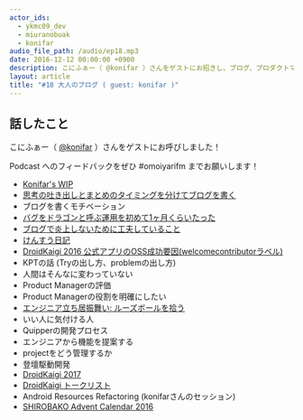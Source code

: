 ```yaml
---
actor_ids:
  - ykmc09_dev
  - miuranobuak
  - konifar
audio_file_path: /audio/ep18.mp3
date: 2016-12-12 00:00:00 +0900
description: こにふぁー（ @konifar ）さんをゲストにお招きし、ブログ、プロダクトマネジメント、DroidKaigi、SHIROBAKO などについて話しました
layout: article
title: "#18 大人のブログ ( guest: konifar )"
---
```


## 話したこと
こにふぁー（ [@konifar](https://twitter.com/konifar) ）さんをゲストにお呼びしました！

Podcast へのフィードバックをぜひ #omoiyarifm までお願いします！

- [Konifar's WIP](http://konifar.hatenablog.com/)
- [思考の吐き出しとまとめのタイミングを分けてブログを書く](http://konifar.hatenablog.com/entry/2015/04/30/013208)
- ブログを書くモチベーション
- [バグをドラゴンと呼ぶ運用を初めて1ヶ月くらいたった](http://konifar.hatenablog.com/entry/2015/05/02/003449)
- [ブログで炎上しないために工夫していること](http://konifar.hatenablog.com/entry/2015/07/12/193906)
- [けんすう日記](http://blog.livedoor.jp/kensuu)
- [DroidKaigi 2016 公式アプリのOSS成功要因(welcomecontributorラベル)](http://konifar.hatenablog.com/entry/2016/02/27/115723)
- KPTの話 (Tryの出し方、problemの出し方)
- 人間はそんなに変わっていない
- Product Managerの評価
- Product Managerの役割を明確にしたい
- [エンジニア立ち居振舞い: ルーズボールを拾う](http://blog.kyanny.me/entry/2016/11/18/032638)
- いい人に気付ける人
- Quipperの開発プロセス
- エンジニアから機能を提案する
- projectをどう管理するか
- 登壇駆動開発
- [DroidKaigi 2017](https://droidkaigi.github.io/2017/)
- [DroidKaigi トークリスト](https://docs.google.com/spreadsheets/d/1jmcIA47tr07pivYjaZduJfxayzl5GGbAqMvojaGbg2w/edit#gid=0)
- Android Resources Refactoring (konifarさんのセッション)
- [SHIROBAKO Advent Calendar 2016](http://www.adventar.org/calendars/1343)